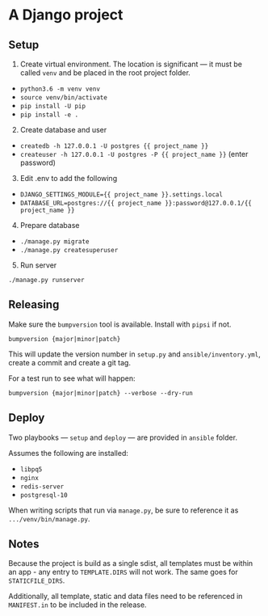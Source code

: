 # A Django project

## Setup

1. Create virtual environment. The location is significant — it must be called `venv` and be
placed in the root project folder.

- `python3.6 -m venv venv`
- `source venv/bin/activate`
- `pip install -U pip`
- `pip install -e .`

2. Create database and user

- `createdb -h 127.0.0.1 -U postgres {{ project_name }}`
- `createuser -h 127.0.0.1 -U postgres -P {{ project_name }}` (enter password)

3. Edit .env to add the following

- `DJANGO_SETTINGS_MODULE={{ project_name }}.settings.local`
- `DATABASE_URL=postgres://{{ project_name }}:password@127.0.0.1/{{ project_name }}`

4. Prepare database

- `./manage.py migrate`
- `./manage.py createsuperuser`

5. Run server

```
./manage.py runserver
```

## Releasing

Make sure the `bumpversion` tool is available. Install with `pipsi` if not.

```
bumpversion {major|minor|patch}
```

This will update the version number in `setup.py` and `ansible/inventory.yml`, create a commit and create a git
tag.

For a test run to see what will happen:

```
bumpversion {major|minor|patch} --verbose --dry-run
```

## Deploy

Two playbooks — `setup` and `deploy` — are provided in `ansible` folder.

Assumes the following are installed:

- `libpq5`
- `nginx`
- `redis-server`
- `postgresql-10`

When writing scripts that run via `manage.py`, be sure to reference it as `.../venv/bin/manage.py`.

## Notes

Because the project is build as a single sdist, all templates must be within
an app - any entry to `TEMPLATE.DIRS` will not work. The same goes for
`STATICFILE_DIRS`.

Additionally, all template, static and data files need to be referenced in `MANIFEST.in`
to be included in the release.